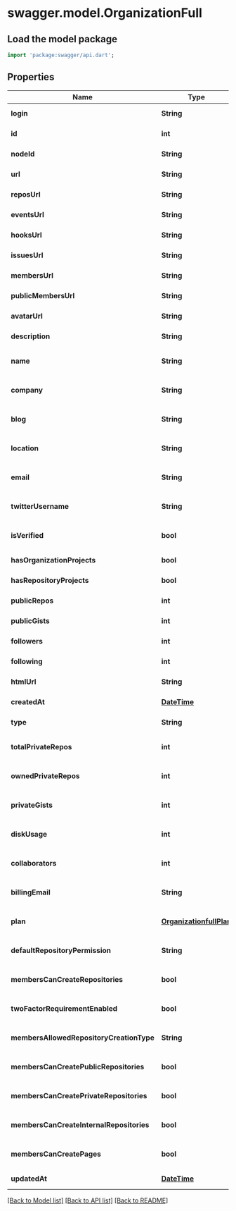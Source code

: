 # swagger.model.OrganizationFull

## Load the model package
```dart
import 'package:swagger/api.dart';
```

## Properties
Name | Type | Description | Notes
------------ | ------------- | ------------- | -------------
**login** | **String** |  | [default to null]
**id** | **int** |  | [default to null]
**nodeId** | **String** |  | [default to null]
**url** | **String** |  | [default to null]
**reposUrl** | **String** |  | [default to null]
**eventsUrl** | **String** |  | [default to null]
**hooksUrl** | **String** |  | [default to null]
**issuesUrl** | **String** |  | [default to null]
**membersUrl** | **String** |  | [default to null]
**publicMembersUrl** | **String** |  | [default to null]
**avatarUrl** | **String** |  | [default to null]
**description** | **String** |  | [default to null]
**name** | **String** |  | [optional] [default to null]
**company** | **String** |  | [optional] [default to null]
**blog** | **String** |  | [optional] [default to null]
**location** | **String** |  | [optional] [default to null]
**email** | **String** |  | [optional] [default to null]
**twitterUsername** | **String** |  | [optional] [default to null]
**isVerified** | **bool** |  | [optional] [default to null]
**hasOrganizationProjects** | **bool** |  | [default to null]
**hasRepositoryProjects** | **bool** |  | [default to null]
**publicRepos** | **int** |  | [default to null]
**publicGists** | **int** |  | [default to null]
**followers** | **int** |  | [default to null]
**following** | **int** |  | [default to null]
**htmlUrl** | **String** |  | [default to null]
**createdAt** | [**DateTime**](DateTime.md) |  | [default to null]
**type** | **String** |  | [default to null]
**totalPrivateRepos** | **int** |  | [optional] [default to null]
**ownedPrivateRepos** | **int** |  | [optional] [default to null]
**privateGists** | **int** |  | [optional] [default to null]
**diskUsage** | **int** |  | [optional] [default to null]
**collaborators** | **int** |  | [optional] [default to null]
**billingEmail** | **String** |  | [optional] [default to null]
**plan** | [**OrganizationfullPlan**](OrganizationfullPlan.md) |  | [optional] [default to null]
**defaultRepositoryPermission** | **String** |  | [optional] [default to null]
**membersCanCreateRepositories** | **bool** |  | [optional] [default to null]
**twoFactorRequirementEnabled** | **bool** |  | [optional] [default to null]
**membersAllowedRepositoryCreationType** | **String** |  | [optional] [default to null]
**membersCanCreatePublicRepositories** | **bool** |  | [optional] [default to null]
**membersCanCreatePrivateRepositories** | **bool** |  | [optional] [default to null]
**membersCanCreateInternalRepositories** | **bool** |  | [optional] [default to null]
**membersCanCreatePages** | **bool** |  | [optional] [default to null]
**updatedAt** | [**DateTime**](DateTime.md) |  | [default to null]

[[Back to Model list]](../README.md#documentation-for-models) [[Back to API list]](../README.md#documentation-for-api-endpoints) [[Back to README]](../README.md)

